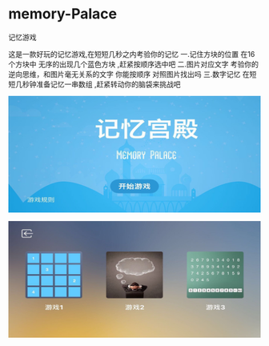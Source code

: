 # memory-Palace
记忆游戏


这是一款好玩的记忆游戏,在短短几秒之内考验你的记忆
一.记住方块的位置 在16个方块中  无序的出现几个蓝色方块 ,赶紧按顺序选中吧
二.图片对应文字 考验你的逆向思维，和图片毫无关系的文字 你能按顺序 对照图片找出吗
三.数字记忆 在短短几秒钟准备记忆一串数组 ,赶紧转动你的脑袋来挑战吧

![image](https://github.com/sjkjka/memory-Palace/blob/master/WechatIMG6.jpeg)

![image](https://github.com/sjkjka/memory-Palace/blob/master/WechatIMG7.jpeg)
